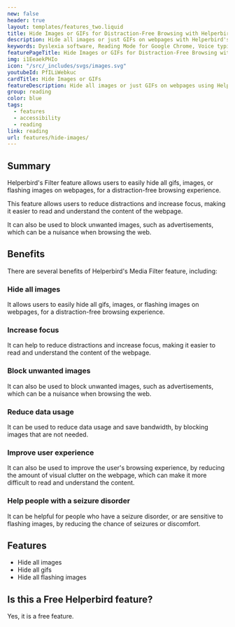 ```yaml
---
new: false
header: true
layout: templates/features_two.liquid
title: Hide Images or GIFs for Distraction-Free Browsing with Helperbird
description: Hide all images or just GIFs on webpages with Helperbird's Media Filter feature. Enjoy distraction-free browsing by temporarily hiding visual elements and showing them again when you're ready.
keywords: Dyslexia software, Reading Mode for Google Chrome, Voice typing for Chrome, Text to speech for Chrome, text reader, Immersive Reader, dyslexia fonts, accessibility software, dyslexia software, Helperbird for Edge, Helperbird for Firefox, Helperbird for Chrome, Opendyslexic for Chrome, OpenDyslexic
featurePageTitle: Hide Images or GIFs for Distraction-Free Browsing with Helperbird
img: i1EeaekPHIo
icon: "/src/_includes/svgs/images.svg"
youtubeId: PfILiWebkuc
cardTitle: Hide Images or GIFs
featureDescription: Hide all images or just GIFs on webpages using Helperbird's Media Filter feature. Enjoy a distraction-free browsing experience by temporarily hiding visual elements and easily showing them again when needed.
group: reading
color: blue
tags: 
  - features
  - accessibility
  - reading
link: reading
url: features/hide-images/
---
```



## Summary

Helperbird's Filter feature allows users to easily hide all gifs, images, or flashing images on webpages, for a distraction-free browsing experience. 

This feature allows users to reduce distractions and increase focus, making it easier to read and understand the content of the webpage. 

It can also be used to block unwanted images, such as advertisements, which can be a nuisance when browsing the web. 

## Benefits

There are several benefits of Helperbird's Media Filter feature, including:

### Hide all images
It allows users to easily hide all gifs, images, or flashing images on webpages, for a distraction-free browsing experience.

### Increase focus
It can help to reduce distractions and increase focus, making it easier to read and understand the content of the webpage.

### Block unwanted images
It can also be used to block unwanted images, such as advertisements, which can be a nuisance when browsing the web.


### Reduce data usage
It can be used to reduce data usage and save bandwidth, by blocking images that are not needed.


### Improve user experience
It can also be used to improve the user's browsing experience, by reducing the amount of visual clutter on the webpage, which can make it more difficult to read and understand the content.

### Help people with a seizure disorder
It can be helpful for people who have a seizure disorder, or are sensitive to flashing images, by reducing the chance of seizures or discomfort.

## Features

- Hide all images
- Hide all gifs
- Hide all flashing images

## Is this a Free Helperbird feature?

Yes, it is a free feature.




























